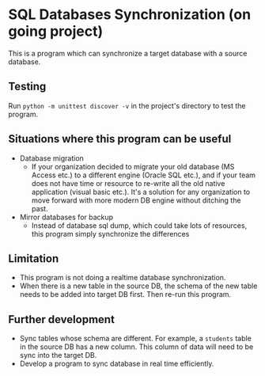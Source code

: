 # SQL Databases Synchronization (on going project)

This is a program which can synchronize a target database with a source database.

## Testing

Run `python -m unittest discover -v` in the project's directory to test the program.

## Situations where this program can be useful

- Database migration
  - If your organization decided to migrate your old database (MS Access etc.) to a different engine (Oracle SQL etc.), and if your team does not have time or resource to re-write all the old native application (visual basic etc.). It's a solution for any organization to move forward with more modern DB engine without ditching the past.
- Mirror databases for backup
  - Instead of database sql dump, which could take lots of resources, this program simply synchronize the differences

## Limitation

- This program is not doing a realtime database synchronization.
- When there is a new table in the source DB, the schema of the new table needs to be added into target DB first. Then re-run this program.

## Further development

- Sync tables whose schema are different. For example, a `students` table in the source DB has a new column. This column of data will need to be sync into the target DB.
- Develop a program to sync database in real time efficiently.
